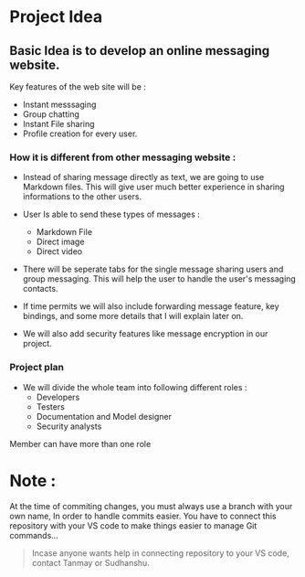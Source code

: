 # Project Idea
## Basic Idea is to develop an online messaging website.
Key features of the web site will be :
- Instant messsaging
- Group chatting
- Instant File sharing
- Profile creation for every user.

### How it is different from other messaging  website :
- Instead of sharing message directly as text, we are going to use Markdown files. This will give user much better experience in sharing informations to the other users.
- User Is able to send these types of messages :
   - Markdown File
   - Direct image
   - Direct video

- There will be seperate tabs for the single message sharing users and group messaging. This will help the user to handle the user's messaging contacts.
- If time permits we will also include forwarding message feature, key bindings, and some more details that I will explain later on.
- We will also add security features like message encryption in our project.
### Project plan 
- We will divide the whole team into following different roles :
  - Developers
  - Testers
  - Documentation and Model designer
  - Security analysts

Member can have more than one role

# Note :
At the time of commiting changes, you must always use a branch with your own name, In order to handle commits easier.
You have to connect this repository with your VS code to make things easier to manage Git commands...

> Incase anyone wants help in connecting repository to your VS code, contact Tanmay or Sudhanshu.
